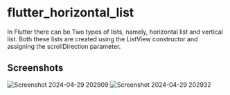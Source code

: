# flutter_horizontal_list

In Flutter there can be Two types of lists, namely, horizontal list and vertical list. Both these lists are created using the ListView constructor and assigning the scrollDirection parameter.

## Screenshots

![Screenshot 2024-04-29 202909](https://github.com/GisoreB/flutter_horizontal_list/assets/144854877/d3791cdd-f46c-4c40-8151-f78b3baaf83a)
![Screenshot 2024-04-29 202932](https://github.com/GisoreB/flutter_horizontal_list/assets/144854877/d650bc35-7452-4cb1-9de0-7fa6e14ed392)
